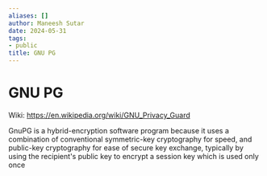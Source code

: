 ```yaml
---
aliases: []
author: Maneesh Sutar
date: 2024-05-31
tags:
- public
title: GNU PG
---
```


# GNU PG

Wiki: <https://en.wikipedia.org/wiki/GNU_Privacy_Guard>

GnuPG is a hybrid-encryption software program because it uses a combination of conventional symmetric-key cryptography for speed, and public-key cryptography for ease of secure key exchange, typically by using the recipient's public key to encrypt a session key which is used only once

